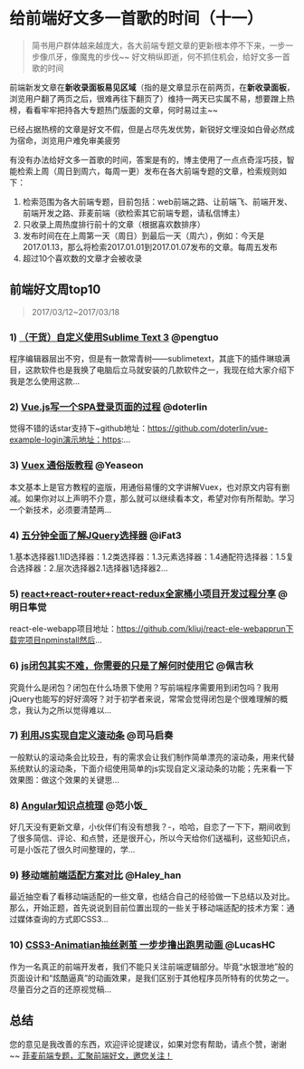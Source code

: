 # 给前端好文多一首歌的时间（十一）
> 简书用户群体越来越庞大，各大前端专题文章的更新根本停不下来，一步一步像爪牙，像魔鬼的步伐~~
> 好文稍纵即逝，何不抓住机会，给好文多一首歌的时间

前端新发文章在**新收录面板易见区域**（指的是文章显示在前两页，在**新收录面板**，浏览用户翻了两页之后，很难再往下翻页了）维持一两天已实属不易，想要蹭上热榜，看看牢牢把持各大专题热门版面的文章，何时易过主~~

已经占据热榜的文章是好文不假，但是占尽先发优势，新锐好文埋没如白骨必然成为宿命，浏览用户难免审美疲劳

有没有办法给好文多一首歌的时间，答案是有的，博主使用了一点点奇淫巧技，智能检索上周（周日到周六，每周一更）发布在各大前端专题的文章，检索规则如下：
1. 检索范围为各大前端专题，目前包括：web前端之路、让前端飞、前端开发、前端开发之路、菲麦前端（欲检索其它前端专题，请私信博主）
2. 只收录上周热度排行前十的文章（根据喜欢数排序）
3. 发布时间在在上周第一天（周日）到最后一天（周六），例如：今天是2017.01.13，那么将检索2017.01.01到2017.01.07发布的文章。每周五发布
4. 超过10个喜欢数的文章才会被收录

## 前端好文周top10
> 2017/03/12~2017/03/18



### 1) [（干货）自定义使用Sublime Text 3](http://www.jianshu.com/p/73304373539f) @pengtuo
程序编辑器层出不穷，但是有一款常青树——sublimetext，其底下的插件琳琅满目，这款软件也是我换了电脑后立马就安装的几款软件之一，我现在给大家介绍下我是怎么使用这款...


### 2) [Vue.js写一个SPA登录页面的过程](http://www.jianshu.com/p/eff145fb815b) @doterlin
觉得不错的话star支持下~github地址：https://github.com/doterlin/vue-example-login演示地址：https:...


### 3) [Vuex 通俗版教程](http://www.jianshu.com/p/caff7b8ab2cf) @Yeaseon
本文基本上是官方教程的盗版，用通俗易懂的文字讲解Vuex，也对原文内容有删减。如果你对以上声明不介意，那么就可以继续看本文，希望对你有所帮助。学习一个新技术，必须要清楚两...


### 4) [五分钟全面了解JQuery选择器](http://www.jianshu.com/p/fa772aa9dd5a) @iFat3
1.基本选择器1.1ID选择器：1.2类选择器：1.3元素选择器：1.4通配符选择器：1.5复合选择器：2.层次选择器2.1选择器1选择器2...


### 5) [react+react-router+react-redux全家桶小项目开发过程分享](http://www.jianshu.com/p/a96f6e0b66d1) @明日隼觉
react-ele-webapp项目地址：https://github.com/kliuj/react-ele-webapprun下载完项目npminstall然后...


### 6) [js闭包其实不难，你需要的只是了解何时使用它](http://www.jianshu.com/p/132fb6d485ee) @佩吉秋
究竟什么是闭包？闭包在什么场景下使用？写前端程序需要用到闭包吗？我用jQuery也能写的好好滴呀？对于初学者来说，常常会觉得闭包是个很难理解的概念，我认为之所以觉得难以...


### 7) [利用JS实现自定义滚动条](http://www.jianshu.com/p/8052fa863e68) @司马启奏
一般默认的滚动条会比较丑，有的需求会让我们制作简单漂亮的滚动条，用来代替系统默认的滚动条，下面介绍使用简单的js实现自定义滚动条的功能；先来看一下效果图：做这个效果的关键思...


### 8) [Angular知识点梳理](http://www.jianshu.com/p/bacb61d0b14c) @范小饭_
好几天没有更新文章，小伙伴们有没有想我？-，哈哈，自恋了一下下，期间收到了很多简信、评论、和点赞，还是很开心，所以今天给你们送福利，这些知识点，可是小饭花了很久时间整理的，学...


### 9) [移动端前端适配方案对比](http://www.jianshu.com/p/e5ca5b78e03e) @Haley_han
最近抽空看了看移动端适配的一些文章，也结合自己的经验做一下总结以及对比。那么，开始正题，首先说说到目前位置出现的一些关于移动端适配的技术方案：通过媒体查询的方式即CSS3...


### 10) [CSS3-Animatian抽丝剥茧 一步步撸出跑男动画 ](http://www.jianshu.com/p/f2f5aca71fec) @LucasHC
作为一名真正的前端开发者，我们不能只关注前端逻辑部分。毕竟“水银泄地”般的页面设计和“炫酷逼真”的动画效果，是我们区别于其他程序员所特有的优势之一。尽量百分之百的还原视觉稿...


## 总结
您的意见是我改善的东西，欢迎评论提建议，如果对您有帮助，请点个赞，谢谢~~
[菲麦前端专题，汇聚前端好文，邀您关注！](http://www.jianshu.com/c/4f96d8bcb372)



